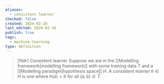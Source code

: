 ```yaml
---
aliases:
  - consistent learner
checked: false
created: 2024-02-16
last_edited: 2024-02-16
publish: true
tags:
  - machine-learning
type: definition
---
```

>[!tldr] Consistent learner
>Suppose we are in the [[Modelling framework|modelling framework]] with some training data $T$ and a [[Modelling paradigm|hypothesis space]] $H$. A *consistent learner* $h \in H$ is one where $h(a) = b$ for all $(a,b) \in T$.


